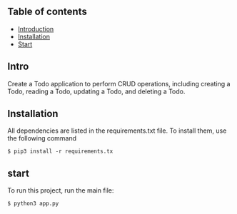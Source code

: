 ## Table of contents
* [Introduction](#Intro)
* [Installation](#Installation)
* [Start](#start)

## Intro
Create a Todo application to perform CRUD operations, including creating a Todo, reading a Todo, updating a Todo, and deleting a Todo.

## Installation
All dependencies are listed in the requirements.txt file. To install them, use the following command
```
$ pip3 install -r requirements.tx
```
## start
To run this project, run the main file:
```
$ python3 app.py
```
